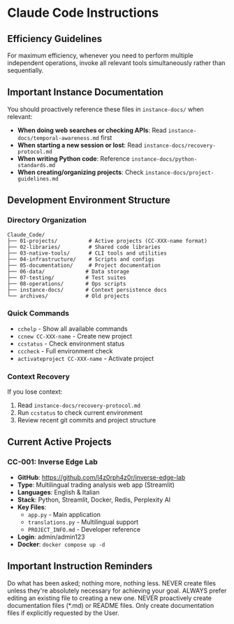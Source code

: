# Claude Code Instructions

## Efficiency Guidelines

For maximum efficiency, whenever you need to perform multiple independent operations, invoke all relevant tools simultaneously rather than sequentially.

## Important Instance Documentation

You should proactively reference these files in `instance-docs/` when relevant:

- **When doing web searches or checking APIs**: Read `instance-docs/temporal-awareness.md` first
- **When starting a new session or lost**: Read `instance-docs/recovery-protocol.md`
- **When writing Python code**: Reference `instance-docs/python-standards.md`
- **When creating/organizing projects**: Check `instance-docs/project-guidelines.md`

## Development Environment Structure

### Directory Organization
```
Claude_Code/
├── 01-projects/          # Active projects (CC-XXX-name format)
├── 02-libraries/         # Shared code libraries
├── 03-native-tools/      # CLI tools and utilities
├── 04-infrastructure/    # Scripts and configs
├── 05-documentation/     # Project documentation
├── 06-data/             # Data storage
├── 07-testing/          # Test suites
├── 08-operations/       # Ops scripts
├── instance-docs/       # Context persistence docs
└── archives/            # Old projects
```

### Quick Commands
- `cchelp` - Show all available commands
- `ccnew CC-XXX-name` - Create new project
- `ccstatus` - Check environment status
- `cccheck` - Full environment check
- `activateproject CC-XXX-name` - Activate project

### Context Recovery
If you lose context:
1. Read `instance-docs/recovery-protocol.md`
2. Run `ccstatus` to check current environment
3. Review recent git commits and project structure

## Current Active Projects

### CC-001: Inverse Edge Lab
- **GitHub**: https://github.com/l4z0rph4z0r/inverse-edge-lab
- **Type**: Multilingual trading analysis web app (Streamlit)
- **Languages**: English & Italian
- **Stack**: Python, Streamlit, Docker, Redis, Perplexity AI
- **Key Files**: 
  - `app.py` - Main application
  - `translations.py` - Multilingual support
  - `PROJECT_INFO.md` - Developer reference
- **Login**: admin/admin123
- **Docker**: `docker compose up -d`

## Important Instruction Reminders
Do what has been asked; nothing more, nothing less.
NEVER create files unless they're absolutely necessary for achieving your goal.
ALWAYS prefer editing an existing file to creating a new one.
NEVER proactively create documentation files (*.md) or README files. Only create documentation files if explicitly requested by the User.